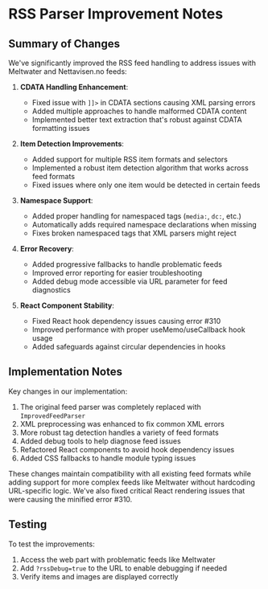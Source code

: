 # RSS Parser Improvement Notes

## Summary of Changes

We've significantly improved the RSS feed handling to address issues with Meltwater and Nettavisen.no feeds:

1. **CDATA Handling Enhancement**:
   - Fixed issue with `]]>` in CDATA sections causing XML parsing errors
   - Added multiple approaches to handle malformed CDATA content
   - Implemented better text extraction that's robust against CDATA formatting issues

2. **Item Detection Improvements**:
   - Added support for multiple RSS item formats and selectors
   - Implemented a robust item detection algorithm that works across feed formats
   - Fixed issues where only one item would be detected in certain feeds

3. **Namespace Support**:
   - Added proper handling for namespaced tags (`media:`, `dc:`, etc.)
   - Automatically adds required namespace declarations when missing
   - Fixes broken namespaced tags that XML parsers might reject

4. **Error Recovery**:
   - Added progressive fallbacks to handle problematic feeds
   - Improved error reporting for easier troubleshooting
   - Added debug mode accessible via URL parameter for feed diagnostics
   
5. **React Component Stability**:
   - Fixed React hook dependency issues causing error #310
   - Improved performance with proper useMemo/useCallback hook usage
   - Added safeguards against circular dependencies in hooks

## Implementation Notes

Key changes in our implementation:

1. The original feed parser was completely replaced with `ImprovedFeedParser`
2. XML preprocessing was enhanced to fix common XML errors
3. More robust tag detection handles a variety of feed formats
4. Added debug tools to help diagnose feed issues
5. Refactored React components to avoid hook dependency issues
6. Added CSS fallbacks to handle module typing issues

These changes maintain compatibility with all existing feed formats while adding support for more complex feeds like Meltwater without hardcoding URL-specific logic. We've also fixed critical React rendering issues that were causing the minified error #310.

## Testing

To test the improvements:
1. Access the web part with problematic feeds like Meltwater
2. Add `?rssDebug=true` to the URL to enable debugging if needed
3. Verify items and images are displayed correctly
